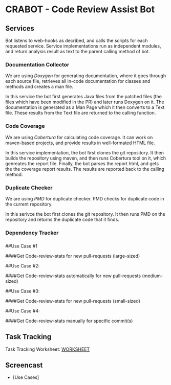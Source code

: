 # CRABOT - Code Review Assist Bot

## Services
Bot listens to web-hooks as decribed, and calls the scripts for each requested service. Service implementations run as independent modules, and return analysis result as text to the parent calling method of bot.


### Documentation Collector

We are using *Doxygen* for generating documentation, where it goes through each source file, retrieves all in-code documentation for classes and methods and creates a man file. 

In this service the bot first generates Java files from the patched files (the files which have been modified in the PR) and later runs Doxygen on it. The documentation is generated as a Man Page which it then converts to a Text file. These results from the Text file are returned to the calling function.

### Code Coverage

We are using *Cobertura* for calculating code coverage. It can work on maven-based projects, and provide results in well-formated HTML file.

In this service implementation, the bot first clones the git repository. It then builds the repository using maven, and then runs Cobertura tool on it, which genreates the report file.
Finally, the bot parses the report html, and gets the the coverage report results. The results are reported back to the calling method.

### Duplicate Checker

We are using *PMD* for duplicate checker.  PMD checks for duplicate code in the current repository. 

In this serivce the bot first clones the git repository. It then runs PMD on the repository and returns the duplicate code that it finds.

### Dependency Tracker


### 

##Use Case #1 

####Get Code-review-stats for new pull-requests (large-sized)

##Use Case #2: 

####Get Code-review-stats automatically for new pull-requests (medium-sized) 

##Use Case #3: 

####Get Code-review-stats for new pull-requests (small-sized) 

##Use Case #4: 

####Get Code-review-stats manually for specific commit(s)

## Task Tracking

Task Tracking Worksheet: [WORKSHEET](WORKSHEET.md)

## Screencast

+ [Use Cases] 